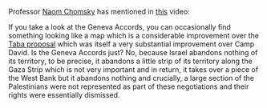 Professor [Naom Chomsky](https://en.wikipedia.org/wiki/Noam_Chomsky) has mentioned in [this](https://youtu.be/cXhqgsZ7ZRc?si=jZEeBogDOgwKnfbR&t=1463) video:

If you take a look at the Geneva Accords, you can occasionally find something looking like a map which is a considerable improvement over the [Taba proposal](https://en.wikipedia.org/wiki/Taba_Summit) which was itself a very substantial improvement over Camp David. Is the Geneva Accords just? No, because Israel
abandons nothing of its territory, to be precise, it abandons a little strip of its territory along the Gaza Strip which is not very important and in return, it takes over a piece of the West Bank but it abandons nothing and crucially, a large section of the Palestinians were not
represented as part of these negotiations and their rights were essentially dismissed.
